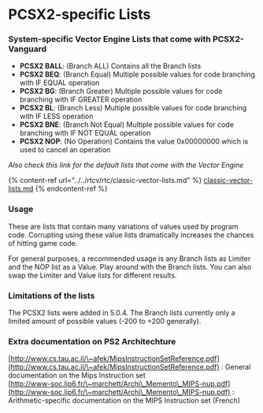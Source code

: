 # PCSX2-specific Lists

### System-specific Vector Engine Lists that come with PCSX2-Vanguard

* **PCSX2 BALL**: (Branch ALL) Contains all the Branch lists
* **PCSX2 BEQ**: (Branch Equal) Multiple possible values for code branching with IF EQUAL operation
* **PCSX2 BG**: (Branch Greater) Multiple possible values for code branching with IF GREATER operation
* **PCSX2 BL**: (Branch Less) Multiple possible values for code branching with IF LESS operation
* **PCSX2 BNE**: (Branch Not Equal) Multiple possible values for code branching with IF NOT EQUAL operation
* **PCSX2 NOP**: (No Operation) Contains the value 0x00000000 which is used to cancel an operation



_Also check this link for the default lists that come with the Vector Engine_

{% content-ref url="../../rtcv/rtc/classic-vector-lists.md" %}
[classic-vector-lists.md](../../rtcv/rtc/classic-vector-lists.md)
{% endcontent-ref %}

### Usage

These are lists that contain many variations of values used by program code. Corrupting using these value lists dramatically increases the chances of hitting game code.

For general purposes, a recommended usage is any Branch lists as Limiter and the NOP list as a Value. Play around with the Branch lists. You can also swap the Limiter and Value lists for different results.

### Limitations of the lists

The PCSX2 lists were added in 5.0.4. The Branch lists currently only a limited amount of possible values (-200 to +200 generally).

### Extra documentation on PS2 Architechture

[http://www.cs.tau.ac.il/\~afek/MipsInstructionSetReference.pdf](http://www.cs.tau.ac.il/\~afek/MipsInstructionSetReference.pdf) : General documentation on the Mips Instruction set\
[http://www-soc.lip6.fr/\~marchett/Archi\_Memento\_MIPS-nup.pdf](http://www-soc.lip6.fr/\~marchett/Archi\_Memento\_MIPS-nup.pdf) : Arithmetic-specific documentation on the MIPS Instruction set (French)
